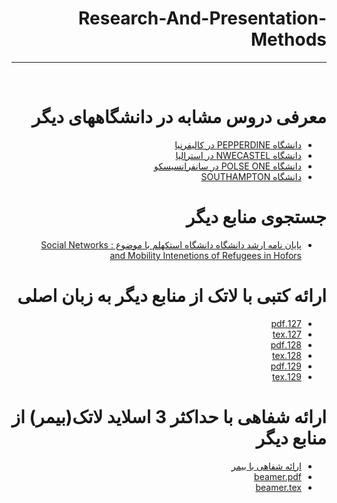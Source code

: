 <div dir="rtl">
  
# Research-And-Presentation-Methods

---
<br>

# معرفی دروس مشابه در دانشگاههای دیگر
- [دانشگاه PEPPERDINE در کالیفرنیا](https://seaver.pepperdine.edu/academics/ge/faculty/researchskills.htm)
- [دانشگاه NWECASTEL در استرالیا](https://libguides.newcastle.edu.au/researchmethods)
- [دانشگاه POLSE ONE در سانفرانسیسکو](https://journals.plos.org/plosone/article?id=10.1371/journal.pone.0212770)
- [ دانشگاه SOUTHAMPTON](https://library.soton.ac.uk/sash/research-methods)

# جستجوی منابع دیگر
- [پایان نامه ارشد دانشگاه دانشگاه استکهلم با موضوع : Social Networks and Mobility Intenetions of Refugees in Hofors ](https://methods.sagepub.com/methods-map)

# ارائه کتبی با لاتک از منابع دیگر به زبان اصلی
- [127.pdf](https://github.com/hamed-abd/PNU_3991_AR/blob/main/Research-And-Presentation-Methods/127.pdf)
- [127.tex](https://github.com/hamed-abd/PNU_3991_AR/blob/main/Research-And-Presentation-Methods/127.tex)
- [128.pdf](https://github.com/hamed-abd/PNU_3991_AR/blob/main/Research-And-Presentation-Methods/128.pdf)
- [128.tex](https://github.com/hamed-abd/PNU_3991_AR/blob/main/Research-And-Presentation-Methods/128.tex)
- [129.pdf](https://github.com/hamed-abd/PNU_3991_AR/blob/main/Research-And-Presentation-Methods/129.pdf)
- [129.tex](https://github.com/hamed-abd/PNU_3991_AR/blob/main/Research-And-Presentation-Methods/129.tex)

# ارائه شفاهی با حداکثر 3 اسلاید لاتک(بیمر) از منابع دیگر
- [ارائه شفاهی با بیمر](https://aparat.com/v/pJcbO)
- [beamer.pdf](https://github.com/hamed-abd/PNU_3991_AR/blob/main/Research-And-Presentation-Methods/beamer.pdf)
- [beamer.tex](https://github.com/hamed-abd/PNU_3991_AR/blob/main/Research-And-Presentation-Methods/beamer.tex)
